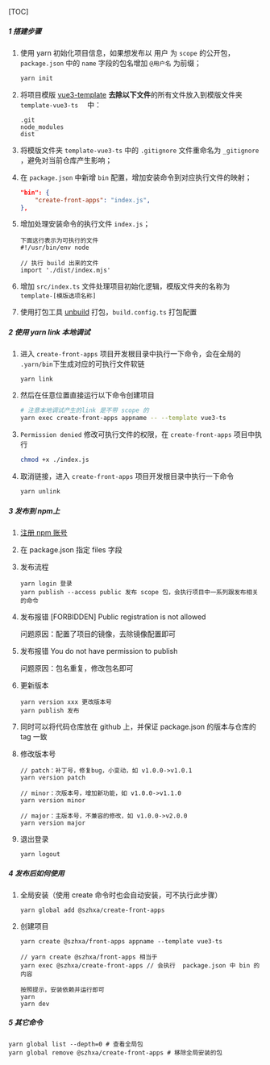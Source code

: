 [TOC]

##### 1 搭建步骤

1. 使用 yarn 初始化项目信息，如果想发布以 用户 为 `scope` 的公开包，`package.json` 中的 `name` 字段的包名增加 `@用户名` 为前缀；

   ```bash
   yarn init
   ```

   

2. 将项目模版 [vue3-template](https://github.com/shizhihuaxu/vue3-template) **去除以下文件**的所有文件放入到模版文件夹 `template-vue3-ts  ` 中：

   ```
   .git
   node_modules
   dist
   ```

   

3. 将模版文件夹 `template-vue3-ts` 中的 `.gitignore` 文件重命名为 `_gitignore` ，避免对当前仓库产生影响；

4. 在 `package.json` 中新增 `bin` 配置，增加安装命令到对应执行文件的映射；

   ```json
   "bin": {
       "create-front-apps": "index.js",
   },
   ```

   

5. 增加处理安装命令的执行文件 `index.js`；

   ```
   下面这行表示为可执行的文件
   #!/usr/bin/env node
   
   // 执行 build 出来的文件
   import './dist/index.mjs'
   ```

   

6. 增加  `src/index.ts` 文件处理项目初始化逻辑，模版文件夹的名称为 `template-[模版选项名称]`

7. 使用打包工具 [unbuild](https://github.com/unjs/unbuild) 打包，`build.config.ts` 打包配置

   

##### 2 使用 yarn link 本地调试

1. 进入 `create-front-apps` 项目开发根目录中执行一下命令，会在全局的 `.yarn/bin`下生成对应的可执行文件软链

   ```
   yarn link
   ```

   

2. 然后在任意位置直接运行以下命令创建项目

   ```bash
   # 注意本地调试产生的link 是不带 scope 的
   yarn exec create-front-apps appname -- --template vue3-ts 
   ```



3. `Permission denied` 修改可执行文件的权限，在 `create-front-apps` 项目中执行

   ```bash
   chmod +x ./index.js
   ```

   

4. 取消链接，进入 `create-front-apps` 项目开发根目录中执行一下命令

   ```bash
   yarn unlink
   ```

   

##### 3 发布到 npm上

1. [注册 npm 账号](https://www.npmjs.com/signup)

2. 在 package.json 指定 files 字段

3. 发布流程

   ```
   yarn login 登录 
   yarn publish --access public 发布 scope 包，会执行项目中一系列跟发布相关的命令
   ```

   

4. 发布报错 [FORBIDDEN] Public registration is not allowed

   问题原因：配置了项目的镜像，去除镜像配置即可

   

5. 发布报错 You do not have permission to publish

   问题原因：包名重复，修改包名即可

   

6. 更新版本

   ```
   yarn version xxx 更改版本号
   yarn publish 发布
   ```

7. 同时可以将代码仓库放在 github 上，并保证 package.json 的版本与仓库的 tag 一致

8. 修改版本号

   ```
   // patch：补丁号，修复bug，小变动，如 v1.0.0->v1.0.1
   yarn version patch
   
   // minor：次版本号，增加新功能，如 v1.0.0->v1.1.0
   yarn version minor
   
   // major：主版本号，不兼容的修改，如 v1.0.0->v2.0.0
   yarn version major
   ```

6. 退出登录

   ```
   yarn logout
   ```

   

##### 4 发布后如何使用

1. 全局安装（使用 create 命令时也会自动安装，可不执行此步骤）

   ```
   yarn global add @szhxa/create-front-apps 
   ```

2. 创建项目

   ```
   yarn create @szhxa/front-apps appname --template vue3-ts
   
   // yarn create @szhxa/front-apps 相当于 
   yarn exec @szhxa/create-front-apps // 会执行  package.json 中 bin 的内容
   
   按照提示，安装依赖并运行即可
   yarn 
   yarn dev
   ```




##### 5 其它命令

```
yarn global list --depth=0 # 查看全局包
yarn global remove @szhxa/create-front-apps # 移除全局安装的包
```

